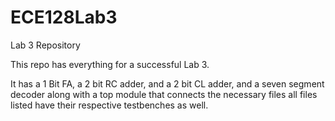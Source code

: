 # ECE128Lab3
Lab 3 Repository 

This repo has everything for a successful Lab 3.

It has a 1 Bit FA, a 2 bit RC adder, and a 2 bit CL adder, and a seven segment decoder along with a top module that connects the necessary files all files listed have their respective testbenches as well.

